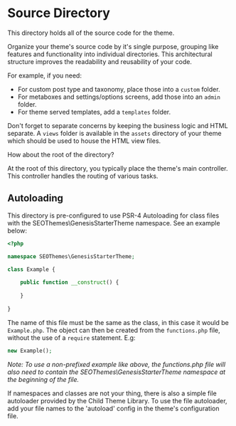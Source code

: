# Source Directory

This directory holds all of the source code for the theme.

Organize your theme's source code by it's single purpose, grouping like features and functionality into individual directories. This architectural structure improves the readability and reusability of your code.

For example, if you need:
 
- For custom post type and taxonomy, place those into a `custom` folder.  
- For metaboxes and settings/options screens, add those into an `admin` folder. 
- For theme served templates, add a `templates` folder.

Don't forget to separate concerns by keeping the business logic and HTML separate.  A `views` folder is available in the `assets` directory of your theme which should be used to house the HTML view files.
 
How about the root of the directory?

At the root of this directory, you typically place the theme's main controller.  This controller handles the routing of various tasks.

## Autoloading

This directory is pre-configured to use PSR-4 Autoloading for class files with the SEOThemes\GenesisStarterTheme namespace. See an example below:

```php
<?php

namespace SEOThemes\GenesisStarterTheme;

class Example {
	
	public function __construct() {
		
	}
	
}
```

The name of this file must be the same as the class, in this case it would be `Example.php`. The object can then be created from the `functions.php` file, without the use of a `require` statement. E.g:

```php
new Example();
``` 

*Note: To use a non-prefixed example like above, the functions.php file will also need to contain the SEOThemes\GenesisStarterTheme namespace at the beginning of the file.* 

If namespaces and classes are not your thing, there is also a simple file autoloader provided by the Child Theme Library. To use the file autoloader, add your file names to the 'autoload' config in the theme's configuration file.
    
